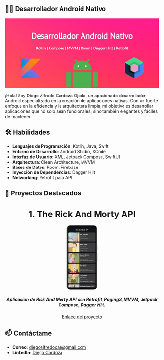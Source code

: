 
## 🧑‍💻 Desarrollador Android Nativo

![Banner](https://raw.githubusercontent.com/diegocardoza/diegocardoza/d0cae4de596f8c1f2bc97c33e3d88308a75195d9/github_banner.jpeg)

¡Hola! Soy Diego Alfredo Cardoza Ojeda, un apasionado desarrollador Android especializado en la creación de aplicaciones nativas. Con un fuerte enfoque en la eficiencia y la arquitectura limpia, mi objetivo es desarrollar aplicaciones que no solo sean funcionales, sino también elegantes y fáciles de mantener.

## 🛠️ Habilidades

- **Lenguajes de Programación**: Kotlin, Java, Swift
- **Entorno de Desarrollo**: Android Studio, XCode
- **Interfaz de Usuario**: XML, Jetpack Compose, SwiftUI
- **Arquitectura**: Clean Architecture, MVVM
- **Bases de Datos**: Room, Firebase
- **Inyección de Dependencias**: Dagger Hilt
- **Networking**: Retrofit para API

## 🚀 Proyectos Destacados

<div align="center">
  <h1 align="center">
    1. The Rick And Morty API
  </h1>
  <img src="https://github.com/diegocardoza/RickAndMortyAPIApp/blob/main/MainScreen.png" width="100">
  <h5>
    Aplicacion de Rick And Morty API con Retrofit, Paging3, MVVM, Jetpack Compose, Dagger Hilt.
  </h5>
  <a href="https://github.com/diegocardoza/RickAndMortyAPIApp">Enlace del proyecto</a>
</div>

## 📫 Contáctame

- **Correo**: [diegoalfredocar@gmail.com](diegoalfredocar@gmail.com)
- **LinkedIn**: [Diego Cardoza](https://www.linkedin.com/in/diego-alfredo-cardoza-ojeda-36b5771a3)

